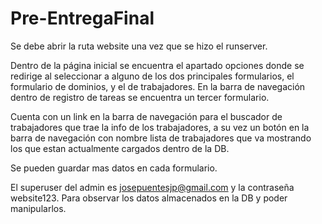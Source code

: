 # Pre-EntregaFinal

Se debe abrir la ruta website una vez que se hizo el runserver.

Dentro de la página inicial se encuentra el apartado opciones donde se redirige al seleccionar a alguno de los dos principales formularios, el formulario de dominios, y el de trabajadores. En la barra de navegación dentro de registro de tareas se encuentra un tercer formulario. 

Cuenta con un link en la barra de navegación para el buscador de trabajadores que trae la info de los trabajadores, a su vez un botón en la barra de navegación con nombre lista de trabajadores que va mostrando los que estan actualmente cargados dentro de la DB.

Se pueden guardar mas datos en cada formulario.

El superuser del admin es josepuentesjp@gmail.com y la contraseña website123. Para observar los datos almacenados en la DB y poder manipularlos. 
